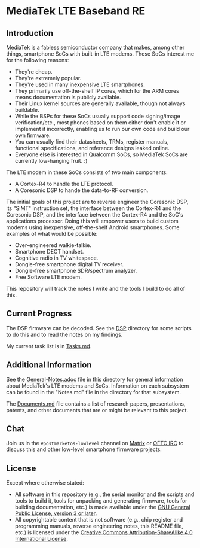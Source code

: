 # MediaTek LTE Baseband RE

## Introduction

MediaTek is a fabless semiconductor company that makes, among other
things, smartphone SoCs with built-in LTE modems. These SoCs interest me
for the following reasons:

- They're cheap.
- They're extremely popular.
- They're used in many inexpensive LTE smartphones.
- They primarily use off-the-shelf IP cores, which for the ARM cores means
  documentation is publicly available.
- Their Linux kernel sources are generally available, though not always
  buildable.
- While the BSPs for these SoCs usually support code signing/image
  verification/etc., most phones based on them either don't enable it or
  implement it incorrectly, enabling us to run our own code and build our
  own firmware.
- You can usually find their datasheets, TRMs, register manuals,
  functional specifications, and reference designs leaked online.
- Everyone else is interested in Qualcomm SoCs, so MediaTek SoCs are
  currently low-hanging fruit. :)

The LTE modem in these SoCs consists of two main components:

- A Cortex-R4 to handle the LTE protocol.
- A Coresonic DSP to hande the data-to-RF conversion.

The initial goals of this project are to reverse engineer the Coresonic
DSP, its "SIMT" instruction set, the interface between the Cortex-R4 and
the Coresonic DSP, and the interface between the Cortex-R4 and the SoC's
applications processor. Doing this will empower users to build custom
modems using inexpensive, off-the-shelf Android smartphones. Some examples
of what would be possible:

- Over-engineered walkie-talkie.
- Smartphone DECT handset.
- Cognitive radio in TV whitespace.
- Dongle-free smartphone digital TV receiver.
- Dongle-free smartphone SDR/spectrum analyzer.
- Free Software LTE modem.

This repository will track the notes I write and the tools I build to
do all of this.

## Current Progress

The DSP firmware can be decoded. See the [DSP](DSP) directory for some
scripts to do this and to read the notes on my findings.

My current task list is in [Tasks.md](Tasks.md).

## Additional Information

See the [General-Notes.adoc](General-Notes.adoc) file in this directory
for general information about MediaTek's LTE modems and SoCs.
Information on each subsystem can be found in the "Notes.md" file in the
directory for that subsystem.

The [Documents.md](Documents.md) file contains a list of research papers,
presentations, patents, and other documents that are or might be relevant
to this project.

## Chat

Join us in the `#postmarketos-lowlevel` channel on
[Matrix](https://matrix.to/#/#lowlevel:postmarketos.org) or
[OFTC IRC](https://webchat.oftc.net/?channels=postmarketos-lowlevel)
to discuss this and other low-level smartphone firmware projects.


## License

Except where otherwise stated:

* All software in this repository (e.g., the serial monitor and the scripts
  and tools to build it, tools for unpacking and generating firmware, tools
  for building documentation, etc.) is made available under the
  [GNU General Public License, version 3 or later][gpl].
* All copyrightable content that is not software (e.g., chip register and
  programming manuals, reverse engineering notes, this README file, etc.) is
  licensed under the
  [Creative Commons Attribution-ShareAlike 4.0 International License][cc-by-sa].


[gpl]: COPYING.txt
[cc-by-sa]: https://creativecommons.org/licenses/by-sa/4.0/
